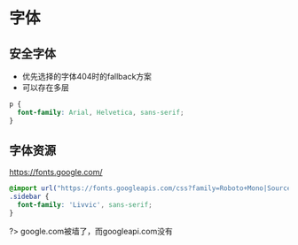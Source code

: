 # 字体

## 安全字体

 - 优先选择的字体404时的fallback方案
 - 可以存在多层

```css
p {
  font-family: Arial, Helvetica, sans-serif;
}
```

## 字体资源

https://fonts.google.com/

```css
@import url("https://fonts.googleapis.com/css?family=Roboto+Mono|Source+Sans+Pro:300,400,600|Livvic:400|Noto+Sans+SC&display=swap");
.sidebar {
  font-family: 'Livvic', sans-serif;
}
```

?> google.com被墙了，而googleapi.com没有
